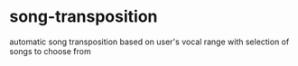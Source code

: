 # song-transposition
automatic song transposition based on user's vocal range with selection of songs to choose from
